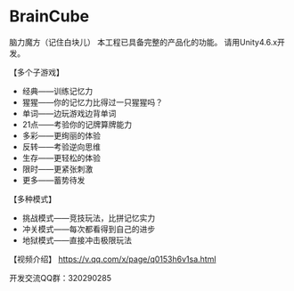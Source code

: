 # BrainCube
脑力魔方（记住白块儿）
本工程已具备完整的产品化的功能。
请用Unity4.6.x开发。

【多个子游戏】
- 经典——训练记忆力
- 猩猩——你的记忆力比得过一只猩猩吗？ 
- 单词——边玩游戏边背单词
- 21点——考验你的记牌算牌能力
- 多彩——更绚丽的体验
- 反转——考验逆向思维
- 生存——更轻松的体验
- 限时——更紧张刺激
- 更多——蓄势待发

【多种模式】
- 挑战模式——竞技玩法，比拼记忆实力
- 冲关模式——每次都看得到自己的进步
- 地狱模式——直接冲击极限玩法

【视频介绍】
https://v.qq.com/x/page/q0153h6v1sa.html

开发交流QQ群：320290285


